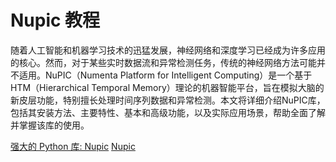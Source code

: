 # Nupic 教程

<show-structure depth="3"/>

随着人工智能和机器学习技术的迅猛发展，神经网络和深度学习已经成为许多应用的核心。然而，对于某些实时数据流和异常检测任务，传统的神经网络方法可能并不适用。NuPIC（Numenta Platform for Intelligent Computing）是一个基于HTM（Hierarchical Temporal Memory）理论的机器智能平台，旨在模拟大脑的新皮层功能，特别擅长处理时间序列数据和异常检测。本文将详细介绍NuPIC库，包括其安装方法、主要特性、基本和高级功能，以及实际应用场景，帮助全面了解并掌握该库的使用。


<seealso>
<category ref="ref_docs">
    <a href="https://mp.weixin.qq.com/s/FNdMpK0oigvDicQcLNQ8HQ">强大的 Python 库: Nupic</a>
</category>
<category ref="ref_github">
    <a href="https://github.com/numenta/nupic-legacy">Nupic</a>
</category>
<category ref="ref_issues">
</category>
<category ref="ref_hf">
</category>
<category ref="ref_ms">
</category>
</seealso>

